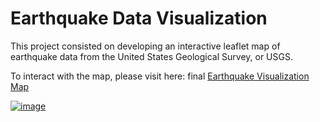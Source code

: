 # Earthquake Data Visualization

This project consisted on developing an interactive leaflet map of earthquake data from the United States Geological Survey, or USGS.  

To interact with the map, please visit here:  final <a href="https://eabouche.github.io/leaflet-challenge/" target="_blank" rel="noopener noreferrer">Earthquake Visualization Map


![image](https://user-images.githubusercontent.com/115383317/222289700-e0d8eb35-1e84-4c5f-b27b-b399f7e84387.png)
